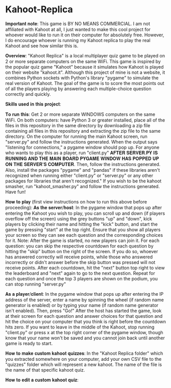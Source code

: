 # Kahoot-Replica

𝐈𝐦𝐩𝐨𝐫𝐭𝐚𝐧𝐭 𝐧𝐨𝐭𝐞: This game is BY NO MEANS COMMERCIAL. I am not affiliated with Kahoot at all, I just wanted to make this cool project for whoever would like to run it on their computer for absolutely free. However, I do encourage whoever is running my Kahoot replica to play the real Kahoot and see how similar this is.

𝐎𝐯𝐞𝐫𝐯𝐢𝐞𝐰:
"Kahoot Replica" is a local multiplayer quiz game to be played on 2 or more separate computers on the same WiFi. This game is inspired by the popular quiz game "Kahoot" because it simulates how Kahoot is played on their website "kahoot.it". Although this project of mine is not a website, it combines Python sockets with Python's library "pygame" to simulate the real version of Kahoot. The goal of the game is to score the most points out of all the players playing by answering each multiple-choice question correctly and quickly.

𝐒𝐤𝐢𝐥𝐥𝐬 𝐮𝐬𝐞𝐝 𝐢𝐧 𝐭𝐡𝐢𝐬 𝐩𝐫𝐨𝐣𝐞𝐜𝐭: 

𝐓𝐨 𝐫𝐮𝐧 𝐭𝐡𝐢𝐬: 
Get 2 or more separate WINDOWS computers on the same WiFi. On both computers: have Python 3 or greater installed, place all of the files in this repository in the same directory by downloading a zip file containing all files in this repository and extracting the zip file to the same directory. On the computer for running the main Kahoot screen, run "server.py" and follow the instructions generated. When the output says "listening for connections," a pygame window should pop up. For anyone who wants to play this as a player, run "client.py" 𝐀𝐅𝐓𝐄𝐑 𝐒𝐄𝐑𝐕𝐄𝐑.𝐏𝐘 𝐈𝐒 𝐑𝐔𝐍𝐍𝐈𝐍𝐆 𝐀𝐍𝐃 𝐓𝐇𝐄 𝐌𝐀𝐈𝐍 𝐁𝐎𝐀𝐑𝐃 𝐏𝐘𝐆𝐀𝐌𝐄 𝐖𝐈𝐍𝐃𝐎𝐖 𝐇𝐀𝐒 𝐏𝐎𝐏𝐏𝐄𝐃 𝐔𝐏 𝐎𝐍 𝐓𝐇𝐄 𝐒𝐄𝐑𝐕𝐄𝐑'𝐒 𝐂𝐎𝐌𝐏𝐔𝐓𝐄𝐑. Then, follow the instructions generated. Also, install the packages "pygame" and "pandas" if these libraries aren't recognized when running either "client.py" or "server.py" or any other packages for libraries that aren't recognized." If you wish to be the kahoot smasher, run "kahoot_smasher.py" and follow the instructions generated. Have fun!

𝐇𝐨𝐰 𝐭𝐨 𝐩𝐥𝐚𝐲 (first view instructions on how to run this above before proceeding):
  𝐀𝐬 𝐭𝐡𝐞 𝐬𝐞𝐫𝐯𝐞𝐫/𝐡𝐨𝐬𝐭: In the pygame window that pops up after entering the Kahoot you wish to play, you can scroll up and down (if players overflow off the screen) using the grey buttons "up" and "down", kick players by clicking their name and hitting the "kick" button, and start the game by pressing "start" at the top right. Ensure that you show all players your screen so they can see each question and the corresponding choices for it. Note: After the game is started, no new players can join it. For each question: you can skip the respective countdown for each question by hitting the "skip" button on the right of the screen. If you do so, whoever has answered correctly will receive points, while those who answered incorrectly or didn't answer before the skip button was pressed will not receive points. After each countdown, hit the "next" button top right to view the leaderboard and "next" again to go to the next question. Repeat for each question and once the top 3 players are shown on the podium, you can stop running "server.py"
  
  𝐀𝐬 𝐚 𝐩𝐥𝐚𝐲𝐞𝐫/𝐜𝐥𝐢𝐞𝐧𝐭: In the pygame window that pops up after entering the IP address of the server, enter a name by spinning the wheel (if random name generator is enabled) or by typing your name (if random name generator isn't enabled). Then, press "Go!" After the host has started the game, look at their screen for each question and answer choices for that question and hit the choice on your computer that you think is right before the countdown hits zero. If you want to leave in the middle of the Kahoot, stop running "client.py" or press x at the top right corner of the pygame window, though know that your name won't be saved and you cannot join back until another game is ready to start.

𝐇𝐨𝐰 𝐭𝐨 𝐦𝐚𝐤𝐞 𝐜𝐮𝐬𝐭𝐨𝐦 𝐤𝐚𝐡𝐨𝐨𝐭 𝐪𝐮𝐢𝐳𝐳𝐞𝐬:
In the "Kahoot Replica folder" which you extracted somewhere on your computer, add your own CSV file to the "quizzes" folder which will represent a new kahoot. The name of the file is the name of that specific kahoot quiz.

𝐇𝐨𝐰 𝐭𝐨 𝐞𝐝𝐢𝐭 𝐚 𝐜𝐮𝐬𝐭𝐨𝐦 𝐤𝐚𝐡𝐨𝐨𝐭 𝐪𝐮𝐢𝐳:
